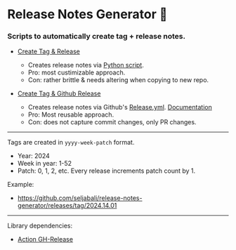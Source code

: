 # Release Notes Generator 🚀

### Scripts to automatically create tag + release notes. <br>

* [Create Tag & Release](https://github.com/seljabali/release-notes-generator/blob/main/.github/workflows/create-tag-and-release.yml)
  * Creates release notes via [Python script](https://github.com/seljabali/release-notes-generator/blob/main/.github/scripts/generate_release_notes.py).
  * Pro: most custimizable approach.
  * Con: rather brittle & needs altering when copying to new repo.

* [Create Tag & Github Release](https://github.com/seljabali/release-notes-generator/blob/main/.github/workflows/create-new-github-release.yml)
  * Creates release notes via Github's [Release.yml](https://github.com/seljabali/release-notes-generator/blob/main/.github/release.yml). [Documentation](https://docs.github.com/en/repositories/releasing-projects-on-github/automatically-generated-release-notes)
  * Pro: Most reusable approach.
  * Con: does not capture commit changes, only PR changes.

--------------

Tags are created in `yyyy-week-patch` format.
- Year: 2024
- Week in year: 1-52
- Patch: 0, 1, 2, etc. Every release increments patch count by 1.

Example:
* https://github.com/seljabali/release-notes-generator/releases/tag/2024.14.01

----------------

Library dependencies:
* [Action GH-Release](https://github.com/softprops/action-gh-release)

